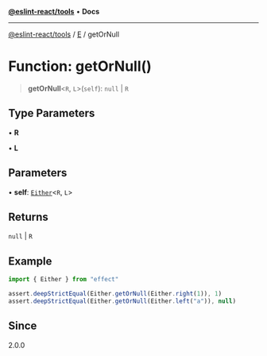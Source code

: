[**@eslint-react/tools**](../../../README.md) • **Docs**

***

[@eslint-react/tools](../../../README.md) / [E](../README.md) / getOrNull

# Function: getOrNull()

> **getOrNull**\<`R`, `L`\>(`self`): `null` \| `R`

## Type Parameters

• **R**

• **L**

## Parameters

• **self**: [`Either`](../type-aliases/Either.md)\<`R`, `L`\>

## Returns

`null` \| `R`

## Example

```ts
import { Either } from "effect"

assert.deepStrictEqual(Either.getOrNull(Either.right(1)), 1)
assert.deepStrictEqual(Either.getOrNull(Either.left("a")), null)
```

## Since

2.0.0
